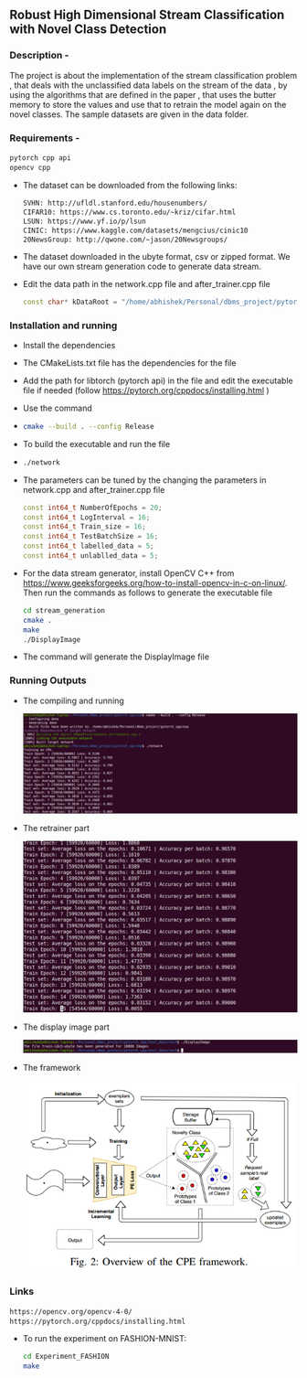## Robust High Dimensional Stream Classification with Novel Class Detection

### Description -

The project is about the implementation of the stream classification problem , that deals with the unclassified data labels on the stream of the data , by using the algorithms that are defined in the paper , that uses the butter memory to store the values and use that to retrain the model again on the novel classes. The sample datasets are given in the data folder.

### Requirements -

```tex
pytorch cpp api 
opencv cpp 
```

- The dataset can be downloaded from the following links:

  ```
  SVHN: http://ufldl.stanford.edu/housenumbers/
  CIFAR10: https://www.cs.toronto.edu/~kriz/cifar.html
  LSUN: https://www.yf.io/p/lsun
  CINIC: https://www.kaggle.com/datasets/mengcius/cinic10
  20NewsGroup: http://qwone.com/~jason/20Newsgroups/
  ```

- The dataset downloaded in the ubyte format, csv or zipped format. We have our own stream generation code to generate data stream. 

- Edit the data path in the network.cpp file and after_trainer.cpp file 

  ```c++
  const char* kDataRoot = "/home/abhishek/Personal/dbms_project/pytorch_cpp/exp/fashion-mnist";  // the path
  ```

### Installation and running

- Install the dependencies 

- The CMakeLists.txt file has the dependencies for the file 

- Add the path for libtorch (pytorch api) in the file and edit the executable file if needed (follow https://pytorch.org/cppdocs/installing.html )

-  Use the command 

  - ```bash
    cmake --build . --config Release
    ```

  - To build the executable and run the file 

  - ```bash
    ./network
    ```

- The parameters can be tuned by the changing the parameters in network.cpp and after_trainer.cpp file 

  ```c++
  const int64_t NumberOfEpochs = 20;
  const int64_t LogInterval = 16;
  const int64_t Train_size = 16;
  const int64_t TestBatchSize = 16;
  const int64_t labelled_data = 5;
  const int64_t unlablled_data = 5;
  ```

- For the data stream generator, install OpenCV C++ from https://www.geeksforgeeks.org/how-to-install-opencv-in-c-on-linux/. Then run the commands as follows to generate the executable file

  ```bash
  cd stream_generation
  cmake .
  make
  ./DisplayImage
  ```

- The command will generate the DisplayImage file 

### Running Outputs 

- The compiling and running 

  ![](output.png)

- The retrainer part 

  ![](retrainer.png)

- The display image part 

  ![](display_image.png)
  
- The framework
  
  ![](frame_work.png)

### Links

```tex
https://opencv.org/opencv-4-0/
https://pytorch.org/cppdocs/installing.html
```


- To run the experiment on FASHION-MNIST:
  ```bash
  cd Experiment_FASHION
  make
  ```

